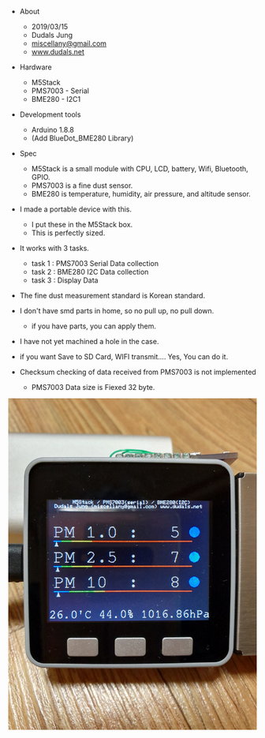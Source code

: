* About
  * 2019/03/15
  * Dudals Jung
  * miscellany@gmail.com
  * www.dudals.net

* Hardware
  * M5Stack
  * PMS7003 - Serial
  * BME280 - I2C1

* Development tools
  * Arduino 1.8.8
  * (Add BlueDot_BME280 Library)

* Spec  
  * M5Stack is a small module with CPU, LCD, battery, Wifi, Bluetooth, GPIO. 
  * PMS7003 is a fine dust sensor.
  * BME280 is temperature, humidity, air pressure, and altitude sensor.

* I made a portable device with this.
  * I put these in the M5Stack box.
  * This is perfectly sized.

* It works with 3 tasks.
  * task 1 : PMS7003 Serial Data collection
  * task 2 : BME280 I2C Data collection
  * task 3 : Display Data

* The fine dust measurement standard is Korean standard.
* I don't have smd parts in home, so no pull up, no pull down.
  * if you have parts, you can apply them.
* I have not yet machined a hole in the case.

* if you want Save to SD Card, WIFI transmit.... Yes, You can do it.

* Checksum checking of data received from PMS7003 is not implemented
  * PMS7003 Data size is Fiexed 32 byte.

![20190317_223346.jpg](./DataSheet/20190317_223346.jpg)
